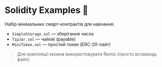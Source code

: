 # Solidity Examples 📜
Набір мінімальних смарт-контрактів для навчання:
- `SimpleStorage.sol` — зберігання числа
- `TipJar.sol` — чайові (payable)
- `MiniToken.sol` — простий токен (ERC-20-лайт)

> Для компіляції можна використовувати Remix (просто вставкодь файл).
